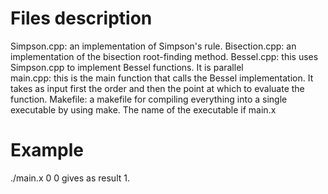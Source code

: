 # Files description
Simpson.cpp: an implementation of Simpson's rule.
Bisection.cpp: an implementation of the bisection root-finding method.
Bessel.cpp: this uses Simpson.cpp to implement Bessel functions. It is parallel  
main.cpp: this is the main function that calls the Bessel implementation. It takes as input
          first the order and then the point at which to evaluate the function.
Makefile: a makefile for compiling everything into a single executable by using make. The name of the       executable if main.x

# Example
./main.x 0 0 gives as result 1.


